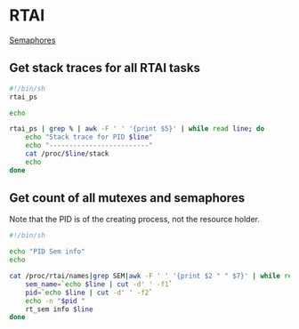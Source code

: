 # RTAI

[Semaphores](./rtai/semaphores.md)


## Get stack traces for all RTAI tasks
```sh
#!/bin/sh
rtai_ps

echo

rtai_ps | grep % | awk -F ' ' '{print $5}' | while read line; do
    echo "Stack trace for PID $line"
    echo "-------------------------"
    cat /proc/$line/stack
    echo
done
```

## Get count of all mutexes and semaphores
Note that the PID is of the creating process, not the resource holder.

```sh
#!/bin/sh

echo "PID Sem info"
echo

cat /proc/rtai/names|grep SEM|awk -F ' ' '{print $2 " " $7}' | while read line; do
    sem_name=`echo $line | cut -d' ' -f1`
    pid=`echo $line | cut -d' ' -f2`
    echo -n "$pid "
    rt_sem info $line
done
```